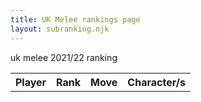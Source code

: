 ```yaml
---
title: UK Melee rankings page
layout: subranking.njk
---
```


uk melee 2021/22 ranking
<table id="uktb21" class="tb">
  <tr>
    <th>Player</th>
    <th>Rank</th>
    <th>Move</th>
    <th>Character/s</th>
  </tr>
</table>